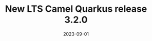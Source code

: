 ---
url: "/releases/q-2.13.0/"
date: 2023-09-01
eol: 2024-03-01
type: release-note
version: 3.2.0
title: "New LTS Camel Quarkus release 3.2.0"
preview: ""
changelog: ""
category: "camel-quarkus"
milestone: 46
kind: lts
jdk: [17]
---